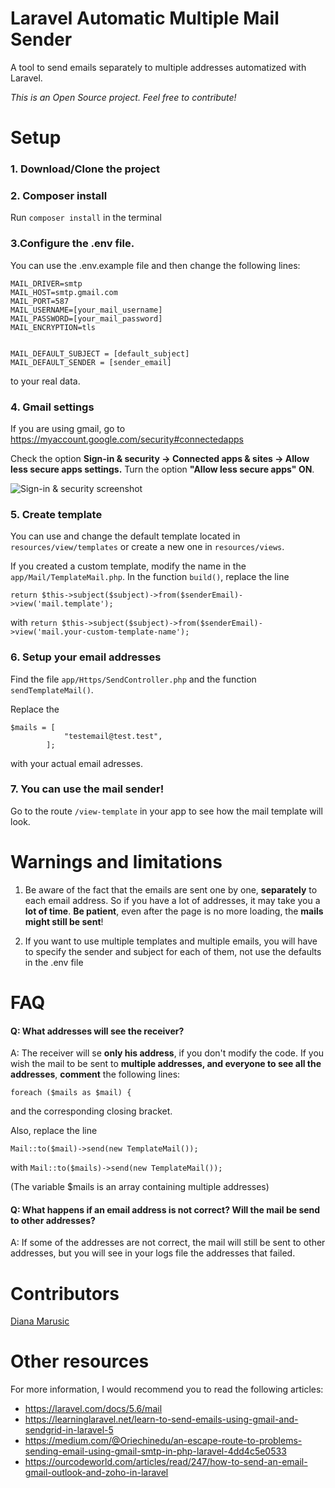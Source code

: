 # Laravel Automatic Multiple Mail Sender
A tool to send emails separately to multiple addresses automatized with Laravel.

*This is an Open Source project. Feel free to contribute!*

# Setup
### 1. Download/Clone the project
### 2. Composer install
Run ```composer install``` in the terminal
### 3.Configure the .env file.
You can use the .env.example file and then change the following lines:
```
MAIL_DRIVER=smtp
MAIL_HOST=smtp.gmail.com
MAIL_PORT=587
MAIL_USERNAME=[your_mail_username]
MAIL_PASSWORD=[your_mail_password]
MAIL_ENCRYPTION=tls


MAIL_DEFAULT_SUBJECT = [default_subject]
MAIL_DEFAULT_SENDER = [sender_email]
```

to your real data.

### 4. Gmail settings
If you are using gmail, go to https://myaccount.google.com/security#connectedapps

Check the option **Sign-in & security -> Connected apps & sites -> Allow less secure apps settings.**
Turn the option **"Allow less secure apps" ON**.

![Sign-in & security screenshot](https://learninglaravel.net/img/book/chap3-pic18.png)
### 5. Create template
You can use and change the default template located in ```resources/view/templates``` or create a new one in ```resources/views```.

If you created a custom template, modify the name in the ```app/Mail/TemplateMail.php```.
In the function ```build()```, replace the line


```return $this->subject($subject)->from($senderEmail)->view('mail.template');``` 


with ```return $this->subject($subject)->from($senderEmail)->view('mail.your-custom-template-name');```


### 6. Setup your email addresses

Find the file ```app/Https/SendController.php``` and the function ```sendTemplateMail()```.

Replace the 
``` 
$mails = [ 
            "testemail@test.test",
        ];
```


with your actual email adresses.

### 7. You can use the mail sender!
Go to the route ```/view-template``` in your app to see how the mail template will look.


# Warnings and limitations
1. Be aware of the fact that the emails are sent one by one, **separately** to each email address. So if you have a lot of addresses, it may take you a **lot of time**. **Be patient**, even after the page is no more loading, the **mails might still be sent**!

2. If you want to use multiple templates and multiple emails, you will have to specify the sender and subject for each of them, not use the defaults in the .env file


# FAQ
#### Q: What addresses will see the receiver?
A: The receiver will se **only his address**, if you don't modify the code.
If you wish the mail to be sent to **multiple addresses, and everyone to see all the addresses**, **comment** the following lines:


```foreach ($mails as $mail) { ``` 

and the corresponding closing bracket.

Also, replace the line

```Mail::to($mail)->send(new TemplateMail()); ```

with ```Mail::to($mails)->send(new TemplateMail());```


(The variable $mails is an array containing multiple addresses)


#### Q: What happens if an email address is not correct? Will the mail be send to other addresses?
A: If some of the addresses are not correct, the mail will still be sent to other addresses, but you will see in your logs file the addresses that failed.




# Contributors
[Diana Marusic](https://github.com/mdiannna)

# Other resources
For more information, I would recommend you to read the following articles:
- https://laravel.com/docs/5.6/mail 
- https://learninglaravel.net/learn-to-send-emails-using-gmail-and-sendgrid-in-laravel-5
- https://medium.com/@Oriechinedu/an-escape-route-to-problems-sending-email-using-gmail-smtp-in-php-laravel-4dd4c5e0533
- https://ourcodeworld.com/articles/read/247/how-to-send-an-email-gmail-outlook-and-zoho-in-laravel


